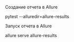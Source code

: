 Создание отчета в Allure

pytest --alluredir=allure-results


Запуск отчета в Allure

allure serve allure-results
